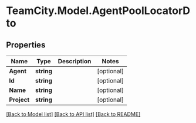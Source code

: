# TeamCity.Model.AgentPoolLocatorDto
## Properties

Name | Type | Description | Notes
------------ | ------------- | ------------- | -------------
**Agent** | **string** |  | [optional] 
**Id** | **string** |  | [optional] 
**Name** | **string** |  | [optional] 
**Project** | **string** |  | [optional] 

[[Back to Model list]](../README.md#documentation-for-models) [[Back to API list]](../README.md#documentation-for-api-endpoints) [[Back to README]](../README.md)

